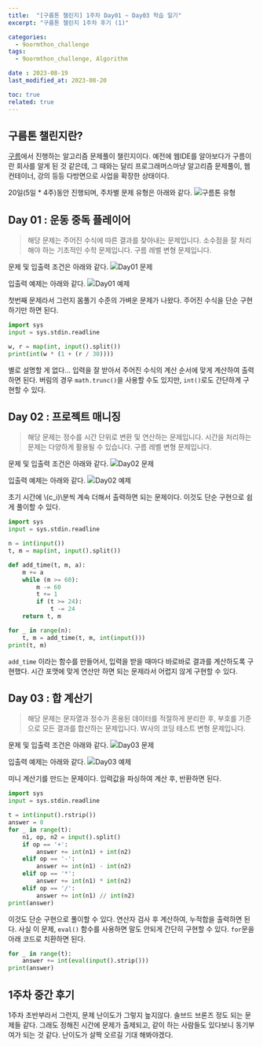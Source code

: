 ```yaml
---
title:  "[구름톤 챌린지] 1주차 Day01 ~ Day03 학습 일기"
excerpt: "구름톤 챌린지 1주차 후기 (1)"

categories:
  - 9oormthon_challenge
tags:
  - 9oormthon_challenge, Algorithm

date : 2023-08-19
last_modified_at: 2023-08-20

toc: true
related: true
---
```


## 구름톤 챌린지란?

[구름](https://goorm.co/)에서 진행하는 알고리즘 문제풀이 챌린지이다. 예전에 웹IDE를 알아보다가 구름이란 회사를 알게 된  것 같은데, 그 때와는 달리 프로그래머스마냥 알고리즘 문제풀이, 웹 컨테이너, 강의 등등 다방면으로 사업을 확장한 상태이다.

20일(5일 * 4주)동안 진행되며, 주차별 문제 유형은 아래와 같다.
![구름톤 유형](https://github.com/Tolerblanc/Tolerblanc.github.io/assets/52883827/a336f12c-0d14-4fcb-9ad2-beb6e8443735)

## Day 01 : 운동 중독 플레이어

>해당 문제는 주어진 수식에 따른 결과를 찾아내는 문제입니다. 소수점을 잘 처리해야 하는 기초적인 수학 문제입니다. 구름 레벨 변형 문제입니다.

문제 및 입출력 조건은 아래와 같다.
![Day01 문제](https://github.com/Tolerblanc/Tolerblanc.github.io/assets/52883827/4f3bb54d-f685-4a7f-98bd-767593b83c3e)

입출력 예제는 아래와 같다.
![Day01 예제](https://github.com/Tolerblanc/Tolerblanc.github.io/assets/52883827/dc501d62-2d96-4b18-b6c6-cae3c450954b)

첫번째 문제라서 그런지 몸풀기 수준의 가벼운 문제가 나왔다. 주어진 수식을 단순 구현하기만 하면 된다.

```python
import sys
input = sys.stdin.readline

w, r = map(int, input().split())
print(int(w * (1 + (r / 30))))
```

별로 설명할 게 없다... 입력을 잘 받아서 주어진 수식의 계산 순서에 맞게 계산하여 출력하면 된다. 버림의 경우 `math.trunc()`을 사용할 수도 있지만, `int()`로도 간단하게 구현할 수 있다.

## Day 02 : 프로젝트 매니징

>해당 문제는 정수를 시간 단위로 변환 및 연산하는 문제입니다. 시간을 처리하는 문제는 다양하게 활용될 수 있습니다. 구름 레벨 변형 문제입니다.

문제 및 입출력 조건은 아래와 같다.
![Day02 문제](https://github.com/Tolerblanc/Tolerblanc.github.io/assets/52883827/9f12c9c6-7362-415c-8d9e-3e0ce47f6c8c)

입출력 예제는 아래와 같다.
![Day02 예제](https://github.com/Tolerblanc/Tolerblanc.github.io/assets/52883827/a07e6593-9726-47ef-b1ea-1470284ebad4)

초기 시간에 \\(c_i)\\분씩 계속 더해서 출력하면 되는 문제이다. 이것도 단순 구현으로 쉽게 풀이할 수 있다.

```python
import sys
input = sys.stdin.readline

n = int(input())
t, m = map(int, input().split())

def add_time(t, m, a):
    m += a
    while (m >= 60):
        m -= 60
        t += 1
        if (t >= 24):
            t -= 24
    return t, m

for _ in range(n):
    t, m = add_time(t, m, int(input()))
print(t, m)
```

`add_time` 이라는 함수를 만들어서, 입력을 받을 때마다 바로바로 결과를 계산하도록 구현했다. 시간 포맷에 맞게 연산만 하면 되는 문제라서 어렵지 않게 구현할 수 있다.

## Day 03 : 합 계산기

>해당 문제는 문자열과 정수가 혼용된 데이터를 적절하게 분리한 후, 부호를 기준으로 모든 결과를 합산하는 문제입니다. W사의 코딩 테스트 변형 문제입니다.

문제 및 입출력 조건은 아래와 같다.
![Day03 문제](https://github.com/Tolerblanc/Tolerblanc.github.io/assets/52883827/eae9dc61-c04d-452b-a03c-a47b374381a5)

입출력 예제는 아래와 같다.
![Day03 예제](https://github.com/Tolerblanc/Tolerblanc.github.io/assets/52883827/4f7c17ab-4224-4ee0-ba5d-ea9c77dd8987)

미니 계산기를 만드는 문제이다. 입력값을 파싱하여 계산 후, 반환하면 된다.

```python
import sys
input = sys.stdin.readline

t = int(input().rstrip())
answer = 0
for _ in range(t):
    n1, op, n2 = input().split()
    if op == '+':
        answer += int(n1) + int(n2)
    elif op == '-':
        answer += int(n1) - int(n2)
    elif op == '*':
        answer += int(n1) * int(n2)
    elif op == '/':
        answer += int(n1) // int(n2)
print(answer)
```

이것도 단순 구현으로 풀이할 수 있다. 연산자 검사 후 계산하여, 누적합을 출력하면 된다.
사실 이 문제, `eval()` 함수를 사용하면 말도 안되게 간단히 구현할 수 있다. `for`문을 아래 코드로 치환하면 된다.

```python
for _ in range(t):
    answer += int(eval(input().strip()))
print(answer)
```

## 1주차 중간 후기
1주차 초반부라서 그런지, 문제 난이도가 그렇지 높지않다. 솔브드 브론즈 정도 되는 문제들 같다. 그래도 정해진 시간에 문제가 출제되고, 같이 하는 사람들도 있다보니 동기부여가 되는 것 같다. 난이도가 살짝 오르길 기대 해봐야겠다.